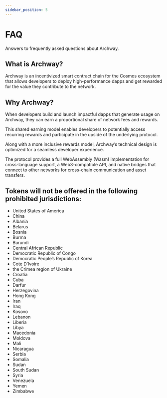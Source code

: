 ```yaml
---
sidebar_position: 5
---
```


# FAQ

Answers to frequently asked questions about Archway.

## What is Archway?

Archway is an incentivized smart contract chain for the Cosmos ecosystem that allows developers to deploy high-performance dapps and get rewarded for the value they contribute to the network.

## Why Archway?

When developers build and launch impactful dapps that generate usage on Archway, they can earn a proportional share of network fees and rewards. 

This shared earning model enables developers to potentially access recurring rewards and participate in the upside of the underlying protocol. 

Along with a more inclusive rewards model, Archway’s technical design is optimized for a seamless developer experience. 

The protocol provides a full WebAssembly (Wasm) implementation for cross-language support, a Web3-compatible API, and native bridges that connect to other networks for cross-chain communication and asset transfers.

## Tokens will not be offered in the following prohibited jurisdictions:

- United States of America 
- China
- Albania
- Belarus
- Bosnia
- Burma
- Burundi
- Central African Republic
- Democratic Republic of Congo
- Democratic People’s Republic of Korea
- Cote D’Ivoire
- the Crimea region of Ukraine
- Croatia
- Cuba
- Darfur
- Herzegovina
- Hong Kong
- Iran
- Iraq
- Kosovo
- Lebanon
- Liberia
- Libya
- Macedonia
- Moldova
- Mali
- Nicaragua
- Serbia
- Somalia
- Sudan
- South Sudan
- Syria
- Venezuela
- Yemen
- Zimbabwe
